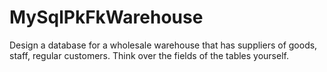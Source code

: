 # MySqlPkFkWarehouse
Design a database for a wholesale warehouse that has suppliers of goods, staff, regular customers. Think over the fields of the tables yourself.
